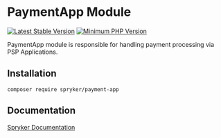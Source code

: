 # PaymentApp Module
[![Latest Stable Version](https://poser.pugx.org/spryker/payment-app/v/stable.svg)](https://packagist.org/packages/spryker/payment-app)
[![Minimum PHP Version](https://img.shields.io/badge/php-%3E%3D%208.2-8892BF.svg)](https://php.net/)

PaymentApp module is responsible for handling payment processing via PSP Applications.

## Installation

```
composer require spryker/payment-app
```

## Documentation

[Spryker Documentation](https://docs.spryker.com)
